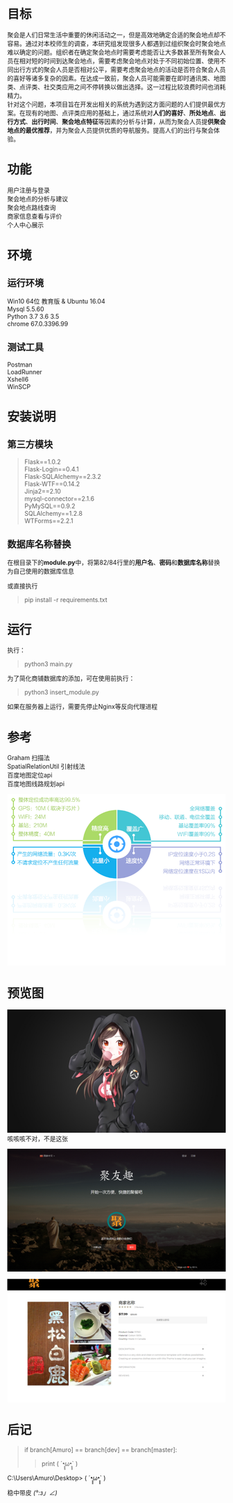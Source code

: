 # 目标
聚会是人们日常生活中重要的休闲活动之一，但是高效地确定合适的聚会地点却不容易。通过对本校师生的调查，本研究组发现很多人都遇到过组织聚会时聚会地点难以确定的问题。组织者在确定聚会地点时需要考虑能否让大多数甚至所有聚会人员在相对短的时间到达聚会地点，需要考虑聚会地点对处于不同初始位置、使用不同出行方式的聚会人员是否相对公平，需要考虑聚会地点的活动是否符合聚会人员的喜好等诸多复杂的因素。在达成一致前，聚会人员可能需要在即时通讯类、地图类、点评类、社交类应用之间不停转换以做出选择。这一过程比较浪费时间也消耗精力。   
针对这个问题，本项目旨在开发出相关的系统为遇到这方面问题的人们提供最优方案。在现有的地图、点评类应用的基础上，通过系统对**人们的喜好**、**所处地点**、**出行方式**、**出行时间**、**聚会地点特征**等因素的分析与计算，从而为聚会人员提**供聚会地点的最优推荐**，并为聚会人员提供优质的导航服务。提高人们的出行与聚会体验。
# 功能
用户注册与登录   
聚会地点的分析与建议  
聚会地点路线查询  
商家信息查看与评价  
个人中心展示
# 环境
## 运行环境
Win10 64位 教育版 & Ubuntu 16.04  
Mysql 5.5.60  
Python 3.7 3.6 3.5  
chrome 67.0.3396.99
## 测试工具
Postman  
LoadRunner  
Xshell6  
WinSCP
# 安装说明
## 第三方模块
> Flask==1.0.2  
Flask-Login==0.4.1  
Flask-SQLAlchemy==2.3.2  
Flask-WTF==0.14.2  
Jinja2==2.10  
mysql-connector==2.1.6  
PyMySQL==0.9.2  
SQLAlchemy==1.2.8  
WTForms==2.2.1

## 数据库名称替换
在根目录下的**module.py**中，将第82/84行里的**用户名**、**密码**和**数据库名称**替换为自己使用的数据库信息

或直接执行
> pip install -r requirements.txt
# 运行
执行：
> python3 main.py

为了简化商铺数据库的添加，可在使用前执行：
> python3 insert_module.py

如果在服务器上运行，需要先停止Nginx等反向代理进程
# 参考
Graham 扫描法  
SpatialRelationUtil 引射线法  
百度地图定位api  
百度地图线路规划api  

![suanfa](https://github.com/AmuroPeng/JuYouQu/blob/master/image/suanfa.png)
# 预览图
![my_wife](https://github.com/AmuroPeng/JuYouQu/blob/master/image/my_wife.jpg)  
咳咳咳不对，不是这张  

![index](https://github.com/AmuroPeng/JuYouQu/blob/master/image/index.png)  

![shop](https://github.com/AmuroPeng/JuYouQu/blob/master/image/shop.png)
# 后记
>if branch[Amuro] == branch[dev] == branch[master]:
>>print ( ´•̥̥̥ω•̥̥̥` )  

C:\Users\Amuro\Desktop> ( ´•̥̥̥ω•̥̥̥` )  

稳中带皮 _(°:з」∠)_
